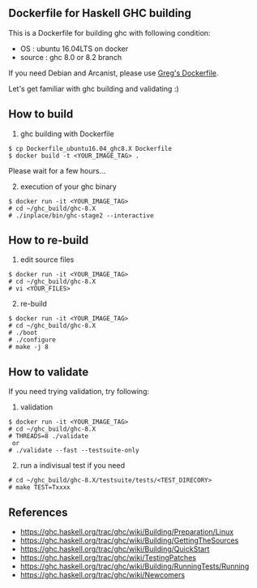 
Dockerfile for Haskell GHC building
-----------------------------------

This is a Dockerfile for building ghc with following condition:
  * OS     : ubuntu 16.04LTS on docker
  * source : ghc 8.0 or 8.2 branch

If you need Debian and Arcanist, please use [Greg's Dockerfile][1].

Let's get familiar with ghc building and validating :)


## How to build

1. ghc building with Dockerfile
  ```
  $ cp Dockerfile_ubuntu16.04_ghc8.X Dockerfile
  $ docker build -t <YOUR_IMAGE_TAG> .
  ```
  Please wait for a few hours...

2. execution of your ghc binary
  ```
  $ docker run -it <YOUR_IMAGE_TAG>
  # cd ~/ghc_build/ghc-8.X
  # ./inplace/bin/ghc-stage2 --interactive
  ```


## How to re-build

1. edit source files
  ```
  $ docker run -it <YOUR_IMAGE_TAG>
  # cd ~/ghc_build/ghc-8.X
  # vi <YOUR_FILES>
  ```

2. re-build
  ```
  $ docker run -it <YOUR_IMAGE_TAG>
  # cd ~/ghc_build/ghc-8.X
  # ./boot
  # ./configure
  # make -j 8      
  ```


## How to validate

  If you need trying validation, try following:

  1. validation

  ```
  $ docker run -it <YOUR_IMAGE_TAG>
  # cd ~/ghc_build/ghc-8.X
  # THREADS=8 ./validate
   or
  # ./validate --fast --testsuite-only
  ```

  2. run a indivisual test if you need
  ```
  # cd ~/ghc_build/ghc-8.X/testsuite/tests/<TEST_DIRECORY>
  # make TEST=Txxxx
  ```


## References

 * https://ghc.haskell.org/trac/ghc/wiki/Building/Preparation/Linux
 * https://ghc.haskell.org/trac/ghc/wiki/Building/GettingTheSources
 * https://ghc.haskell.org/trac/ghc/wiki/Building/QuickStart
 * https://ghc.haskell.org/trac/ghc/wiki/TestingPatches
 * https://ghc.haskell.org/trac/ghc/wiki/Building/RunningTests/Running
 * https://ghc.haskell.org/trac/ghc/wiki/Newcomers

[1]: https://github.com/gregwebs/ghc-docker-dev

